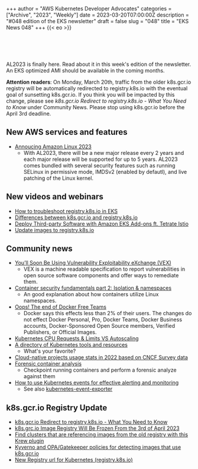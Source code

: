 +++
author = "AWS Kubernetes Developer Advocates"
categories = ["Archive", "2023", "Weekly"]
date = 2023-03-20T07:00:00Z
description = "#048 edition of the EKS newsletter"
draft = false
slug = "048"
title = "EKS News 048"
+++
{{< eo >}}

<br/><br/><br/><br/>
AL2023 is finally here. Read about it in this week's edition of the newsletter. An EKS optimized AMI should be available in the coming months. 

**Attention readers**: On Monday, March 20th, traffic from the older k8s.gcr.io registry will be automatically redirected to registry.k8s.io with the eventual goal of sunsetting k8s.gcr.io. If you think you will be impacted by this change, please see *k8s.gcr.io Redirect to registry.k8s.io - What You Need to Know* under Community News. Please stop using k8s.gcr.io before the April 3rd deadline. 

## New AWS services and features
* [Annoucing Amazon Linux 2023](https://aws.amazon.com/about-aws/whats-new/2023/03/amazon-linux-2023/)
    * With AL2023, there will be a new major release every 2 years and each major release will be supported for up to 5 years. AL2023 comes bundled with several security features such as running SELinux in permissive mode, IMDSv2 (enabled by defautl), and live patching of the Linux kernel. 

## New videos and webinars
* [How to troubleshoot registry.k8s.io in EKS](https://www.youtube.com/shorts/iPxTkesO3Mo)
* [Differences between k8s.gcr.io and registry.k8s.io](https://www.youtube.com/shorts/5RvrkLPImGQ)
* [Deploy Third-party Software with Amazon EKS Add-ons ft. Tetrate Istio](https://www.youtube.com/watch?v=W0hUJYjFBBo)
* [Update images to registry.k8s.io](https://www.youtube.com/shorts/ATJc5zwMTdU)

## Community news
* [You’ll Soon Be Using Vulnerability Exploitability eXchange (VEX)](https://thenewstack.io/youll-soon-be-using-vulnerability-exploitability-exchange/)
    * VEX is a machine readable specification to report vulnerabilities in open source software components and offer ways to remediate them.
* [Container security fundamentals part 2: Isolation & namespaces](https://securitylabs.datadoghq.com/articles/container-security-fundamentals-part-2/)
    * An good explanation about how containers utilize Linux namespaces.
* [Oops! The end of Docker Free Teams](https://www.docker.com/blog/we-apologize-we-did-a-terrible-job-announcing-the-end-of-docker-free-teams/)
    * Docker says this effects less than 2% of their users. The changes do not effect Docker Personal, Pro, Docker Teams, Docker Business accounts, Docker-Sponsored Open Source members, Verified Publishers, or Official Images. 
* [Kubernetes CPU Requests & Limits VS Autoscaling](https://sysdig.com/blog/kubernetes-cpu-requests-limits-autoscaling/)
* [A directory of Kubernetes tools and resources](https://www.fyck.io/resources/kubernetes-tools)
    * What's your favorite?
* [Cloud-native projects usage stats in 2022 based on CNCF Survey data](https://blog.palark.com/cncf-cloud-native-projects-usage-stats-2022/) 
* [Forensic container analysis](https://kubernetes.io/blog/2023/03/10/forensic-container-analysis/)
    * Checkpoint running containers and perform a forensic analyze against them
* [How to use Kubernetes events for effective alerting and monitoring](https://www.cncf.io/blog/2023/03/13/how-to-use-kubernetes-events-for-effective-alerting-and-monitoring/)
    * See also [kubernetes-event-exporter](https://github.com/resmoio/kubernetes-event-exporter)


## k8s.gcr.io Registry Update
* [k8s.gcr.io Redirect to registry.k8s.io - What You Need to Know](https://kubernetes.io/blog/2023/03/10/image-registry-redirect/)
* [k8s.grc.io Image Registry Will Be Frozen From the 3rd of April 2023](https://kubernetes.io/blog/2023/02/06/k8s-gcr-io-freeze-announcement/)
* [Find clusters that are referencing images from the old registry with this Krew plugin](https://groups.google.com/a/kubernetes.io/g/dev/c/Oq8HUQJQkXQ/m/rff9ePAaAQAJ?pli=1)
* [Kyverno and OPA/Gatekeeper policies for detecting images that use k8s.gcr.io](https://github.com/aws/aws-eks-best-practices/tree/master/policies/k8s-registry-deprecation)
* [New Registry url for Kubernetes (registry.k8s.io)](https://github.com/kubernetes/k8s.io/wiki/New-Registry-url-for-Kubernetes-(registry.k8s.io)#why-a-new-url)
